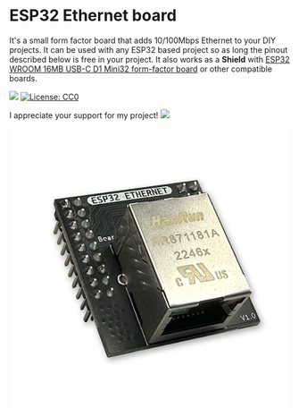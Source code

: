 # ESP32 Ethernet board

It's a small form factor board that adds 10/100Mbps Ethernet to your DIY projects. It can be used with any ESP32 based project so as long the pinout described below is free in your project. It also works as a **Shield** with [ESP32 WROOM 16MB USB-C D1 Mini32 form-factor board](https://www.tindie.com/products/28858/) or other compatible boards.

[![](https://img.shields.io/github/v/release/srg74/ESP32_ethernet)](https://img.shields.io/github/v/release/srg74/ESP32_ethernet)
[![License: CC0](https://img.shields.io/badge/License-CC0-blue.svg?style=flat-square)](https://github.com/srg74/ESP32_ethernet/blob/master/LICENSE)

I appreciate your support for my project! [![](https://www.paypalobjects.com/en_US/i/btn/btn_donateCC_LG.gif)](https://www.paypal.com/cgi-bin/webscr?cmd=_s-xclick&hosted_button_id=VU7L89Z2RR7S4&source=url)

![Board](https://github.com/srg74/ESP32_ethernet/blob/main/resources/images/ESP32%20ethernet_front.png)
